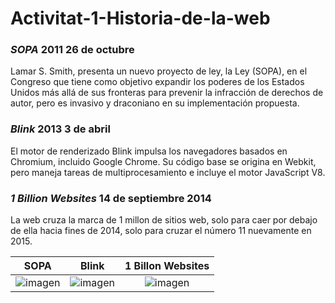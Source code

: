 # Activitat-1-Historia-de-la-web
### *SOPA* 2011 26 de octubre
  Lamar S. Smith, presenta un nuevo proyecto de ley, la Ley 
 (SOPA), en el Congreso que tiene como objetivo expandir los poderes de los Estados Unidos más allá de sus fronteras para prevenir la infracción de derechos de autor, pero es invasivo y draconiano en su implementación propuesta. 
 
### *Blink* 2013 3 de abril 
El motor de renderizado Blink impulsa los navegadores basados en Chromium, incluido Google Chrome. Su código base se origina en Webkit, pero maneja tareas de multiprocesamiento e incluye el motor JavaScript V8.

###  *1 Billion Websites* 14 de septiembre 2014
La web cruza la marca de 1 millon de sitios web, solo para caer por debajo de ella hacia fines de 2014, solo para cruzar el número 11 nuevamente en 2015.

| SOPA | Blink | 1 Billon Websites |
| :---: | :---: | :---: |
| ![imagen](https://www.mercurynews.com/wp-content/uploads/2016/08/20160114__p_e53382b8-e9cc-43c5-8136-01c87a0fa1felsoriginalph.jpg?w=480) | ![imagen](https://upload.wikimedia.org/wikipedia/commons/f/fe/Chromium_Material_Icon.svg) | ![imagen](https://blog.sosafeapp.com/content/images/2020/09/1-million.png) |
